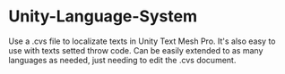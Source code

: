 # Unity-Language-System
 Use a .cvs file to localizate texts in Unity Text Mesh Pro. It's also easy to use with texts setted throw code. Can be easily extended to as many languages as needed, just needing to edit the .cvs document.
